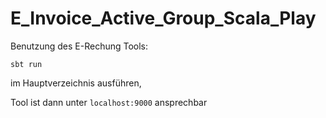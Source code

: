 # E_Invoice_Active_Group_Scala_Play

Benutzung des E-Rechung Tools:

`sbt run`

im Hauptverzeichnis ausführen,

Tool ist dann unter `localhost:9000` ansprechbar
